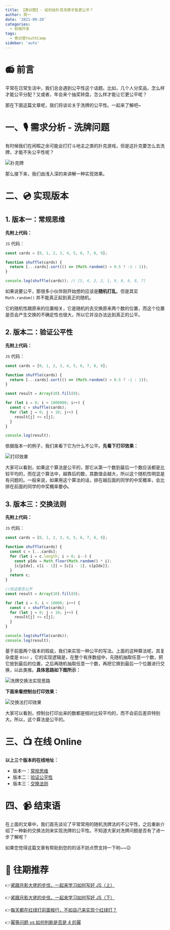 ```yaml
---
title: 【青训营】- 如何给扑克洗牌才能更公平？
author: 周一
date: '2021-09-20'
categories:
  - 前端开发
tags:
  - 青训营YouthCamp
sidebar: 'auto'
---
```


# 📻 前言

平常在日常生活中，我们总会遇到公平性这个话题。比如，几个人分奖品，怎么样才能公平分配？又或者，年会来个抽奖转盘，怎么样才能让它更公平呢？

那在下面这篇文章呢，我们将谈论关于洗牌的公平性。一起来了解吧~

# 一、🎙️ 需求分析 - 洗牌问题

有时候我们在闲暇之余可能会打打斗地主之类的扑克游戏，但是这扑克要怎么去洗牌，才能不失公平性呢？

![扑克牌](https://img-blog.csdnimg.cn/883577f2334b4e94a7b0495b50d48941.png?x-oss-process=image/watermark,type_ZHJvaWRzYW5zZmFsbGJhY2s,shadow_50,text_Q1NETiBA5pif5pyf5LiA56CU56m25a6k,size_15,color_FFFFFF,t_70,g_se,x_16#pic_center)

那么接下来，我们由浅入深的来讲解一种实现效果。

# 二、💿 实现版本

## 1. 版本一：常规思维

**先附上代码：**

`JS` 代码：

```js
const cards = [0, 1, 2, 3, 4, 5, 6, 7, 8, 9];

function shuffle(cards) {
  return [...cards].sort(() => (Math.random() > 0.5 ? -1 : 1));
}

console.log(shuffle(cards)); // [5, 4, 3, 2, 1, 9, 0, 6, 8, 7]
```

如果说要公平，那很多小伙伴刚开始想的应该是**随机打乱**。但是其实 `Math.random()` 并不能真正起到真正的随机。

它的随机性跟原来的位置相关，它是随机的去交换原来两个数的位置，而这个位置是否会产生交换的不确定性也很大，所以它并没办法达到真正的公平。

## 2. 版本二：验证公平性

**先附上代码：**

`JS` 代码：

```js
const cards = [0, 1, 2, 3, 4, 5, 6, 7, 8, 9];

function shuffle(cards) {
  return [...cards].sort(() => (Math.random() > 0.5 ? -1 : 1));
}

const result = Array(10).fill(0);

for (let i = 0; i < 1000000; i++) {
  const c = shuffle(cards);
  for (let j = 0; j < 10; j++) {
    result[j] += c[j];
  }
}

console.log(result);
```

依据版本一的例子，我们来看下它为什么不公平。**先看下打印效果：**

![打印效果](https://img-blog.csdnimg.cn/c930aeacac124ee6ace68dc905ca560e.gif#pic_center)

大家可以看到，如果这个算法是公平的，那它从第一个数到最后一个数应该都是比较平均的，而在这个算法中，越靠后的数，其数值会越大，所以这个随机性明显是有问题的。一般来说，如果用这个算法的话，排在越后面的同学的中奖概率，会比排在前面的同学的中奖概率要**小**。

## 3. 版本三：交换法则

**先附上代码：**

`JS` 代码：

```js
const cards = [0, 1, 2, 3, 4, 5, 6, 7, 8, 9];

function shuffle(cards) {
  const c = [...cards];
  for (let i = c.length; i > 0; i--) {
    const pIdx = Math.floor(Math.random() * i);
    [c[pIdx], c[i - 1]] = [c[i - 1], c[pIdx]];
  }
  return c;
}

//验证是否公平
const result = Array(10).fill(0);

for (let i = 0; i < 10000; i++) {
  const c = shuffle(cards);
  for (let j = 0; j < 10; j++) {
    result[j] += c[j];
  }
}

console.log(shuffle(cards));
console.log(result);
```

基于前面两个版本的瑕疵，我们来实现一种公平的写法。上面的这种算法呢，其复杂度是 `O(n)` ，它的实现逻辑是，在整个有序数组中，先随机抽取任意一个数，把它放到最后的位置，之后再随机抽取任意一个数，再把它换到最后一个位置进行交换，以此类推。**具体思路如下图所示：**

![洗牌交换法实现思路](https://img-blog.csdnimg.cn/b09616f05eff4130b66dd99a0feffc61.png?x-oss-process=image/watermark,type_ZHJvaWRzYW5zZmFsbGJhY2s,shadow_50,text_Q1NETiBA5pif5pyf5LiA56CU56m25a6k,size_20,color_FFFFFF,t_70,g_se,x_16#pic_center)

**下面来看控制台打印效果：**

![交换法打印效果](https://img-blog.csdnimg.cn/a95d0190bd9849edbec43d34c2d4e951.gif#pic_center)

大家可以看到，控制台打印出来的数都是相对比较平均的，而不会前后差异特别大。所以，这个算法是公平的。

# 三、📺 在线 Online

**以上三个版本的在线地址：**

- 版本一：[常规思维](https://code.h5jun.com/cuvig/edit?js,console)
- 版本二：[验证公平性](https://code.h5jun.com/venol/edit?js,console)
- 版本三：[交换法则](https://code.h5jun.com/huqi/edit?js,console)

# 四、📹 结束语

在上面的文章中，我们首先谈论了平常常用的随机洗牌法的不公平性，之后重新介绍了一种新的交换法则来实现洗牌的公平性。不知道大家对洗牌问题是否有了进一步了解呢？

如果您觉得这篇文章有帮助到您的的话不妨点赞支持一下哟~~😉

# 📸 往期推荐

👉[紧跟月影大佬的步伐，一起来学习如何写好 JS（上）](https://juejin.cn/post/7007988121107169287)

👉[紧跟月影大佬的步伐，一起来学习如何写好 JS（下）](https://juejin.cn/post/7008381454614790158)

👉[每天都在红绿灯前面梭行，不如自己来实现个红绿灯？](https://juejin.cn/post/7009184520788246535)

👉[幂等问题 vs 如何判断是否是 4 的幂](https://juejin.cn/post/7009471893346451469)
